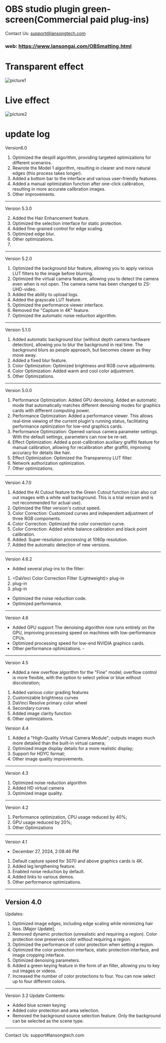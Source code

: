 # OBS studio plugin green-screen(Commercial paid plug-ins)
Contact Us: support@lansongtech.com

### web: https://www.lansongai.com/OBSmatting.html
# Transparent effect
![picture1](https://raw.githubusercontent.com/greenMatting-dev/green-screen-plugin/main/picture1.png)
# Live effect
![picture2](https://raw.githubusercontent.com/greenMatting-dev/green-screen-plugin/main/picture2.png)
# update log
Version6.0

1. Optimized the despill algorithm, providing targeted optimizations for different scenarios.
2. Rewrote the Model 1 algorithm, resulting in clearer and more natural edges (this process takes longer).
3. Added a bottom bar to the interface and various user-friendly features.
4. Added a manual optimization function after one-click calibration, resulting in more accurate calibration images.
5. Other improvements.
---
Version 5.3.0

2. Added the Hair Enhancement feature.
3. Optimized the selection interface for static protection.
4. Added fine-grained control for edge scaling.
5. Optimized edge blur.
6. Other optimizations.
7.

---
Version 5.2.0
1. Optimized the background blur feature, allowing you to apply various LUT filters to the image before blurring.
2. Optimized the virtual camera feature, allowing you to detect the camera even when is not open. The camera name has been changed to ZS-UHD-video.
3. Added the ability to upload logs.
4. Added the grayscale LUT feature.
5. Optimized the performance viewer interface.
6. Removed the "Capture in 4K" feature.
7. Optimized the automatic noise reduction algorithm.

---

Version 5.1.0
1. Added automatic background blur (without depth camera hardware detection), allowing you to blur the background in real time. The background blurs as people approach, but becomes clearer as they move away.
2. Added a fixed blur feature.
3. Color Optimization: Optimized brightness and RGB curve adjustments.
4. Color Optimization: Added warm and cool color adjustment.
5. Other Optimizations.

---
Version 5.0.0
1. Performance Optimization: Added GPU denoising. Added an automatic mode that automatically matches different denoising modes for graphics cards with different computing power.
2. Performance Optimization: Added a performance viewer. This allows real-time viewing of the current plugin's running status, facilitating performance optimization for low-end graphics cards.
3. Performance Optimization: Opened various camera parameter settings. With the default settings, parameters can now be re-set.
4. Effect Optimization: Added a post-calibration auxiliary graffiti feature for manual calibration, allowing for recalibration after graffiti, improving accuracy for details like hair.
5. Effect Optimization: Optimized the Transparency LUT filter.
6. Network authorization optimization.
7. Other optimizations.

---
Version 4.7.0
1. Added the AI Cutout feature to the Green Cutout function (can also cut out images with a white wall background. This is a trial version and is not recommended for actual use).
2. Optimized the filter version's cutout speed.
3. Color Correction: Customized curves and independent adjustment of three RGB components.
4. Color Correction: Optimized the color correction curve.
5. Color Correction: Added white balance calibration and black point calibration.
6. Added: Super-resolution processing at 1080p resolution.
7. Added the automatic detection of new versions.

---

Version 4.6.2
- Added several plug-ins to the filter:
1. <DaVinci Color Correction Filter (Lightweight)> plug-in
2. <Cutout Filter> plug-in
3. <Transparency Filter LUT> plug-in
- Optimized the noise reduction code.
- Optimized performance.

---

Version 4.6
- Added GPU support The denoising algorithm now runs entirely on the GPU, improving processing speed on machines with low-performance CPUs.
- Optimized processing speed for low-end NVIDIA graphics cards.
- Other performance optimizations. -

---

Version 4.5
- Added a new overflow algorithm for the "Fine" model; overflow control is more flexible, with the option to select yellow or blue without discoloration;
1. Added various color grading features
1. Customizable brightness curves
2. DaVinci Resolve primary color wheel
3. Secondary curves
2. Added image clarity function
3. Other optimizations.

Version 4.4
1. Added a "High-Quality Virtual Camera Module"; outputs images much more detailed than the built-in virtual camera;
2. Optimized image display details for a more realistic display;
3. Support for HDYC format;
4. Other image quality improvements.
---
Version 4.3
1. Optimized noise reduction algorithm
2. Added HD virtual camera
3. Optimized image quality.

---
Version 4.2
1. Performance optimization, CPU usage reduced by 40%;
2. GPU usage reduced by 20%;
3. Other Optimizations

---
Version 4.1
- December 27, 2024, 2:08:46 PM
1. Default capture speed for 3070 and above graphics cards is 4K.
2. Added leg lengthening feature.
3. Enabled noise reduction by default.
4. Added links to various demos.
5. Other performance optimizations.

---
Version 4.0
-
Updates:
1. Optimized image edges, including edge scaling while minimizing hair loss. [Major Update];
2. Removed dynamic protection (unrealistic and requiring a region). Color protection now preserves color without requiring a region.
3. Optimized the performance of color protection when setting a region.
4. Optimized the color protection interface, static protection interface, and image cropping interface.
5. Optimized denoising parameters.
6. Added a green keying feature in the form of an filter, allowing you to key out images or videos.
7. Increased the number of color protections to four. You can now select up to four different colors.

---
Version 3.2
Update Contents:
- Added blue screen keying
- Added color protection and area selection.
- Removed the background source selection feature. Only the background can be selected as the scene type.

---
Contact Us: support#lansongtech.com
